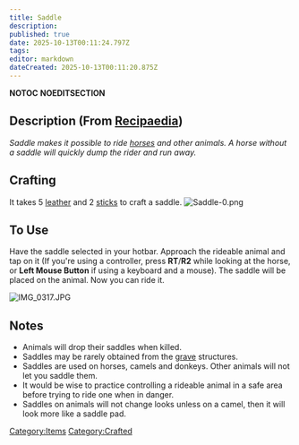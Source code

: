 ```yaml
---
title: Saddle
description: 
published: true
date: 2025-10-13T00:11:24.797Z
tags: 
editor: markdown
dateCreated: 2025-10-13T00:11:20.875Z
---
```


__NOTOC__ __NOEDITSECTION__

## Description (From [Recipaedia](Recipaedia "wikilink"))

*Saddle makes it possible to ride [horses](horse "wikilink") and other
animals. A horse without a saddle will quickly dump the rider and run
away.*

## Crafting

It takes 5 [leather](leather "wikilink") and 2
[sticks](stick "wikilink") to craft a saddle.
![Saddle-0.png](Saddle-0.png "Saddle-0.png")

## To Use

Have the saddle selected in your hotbar. Approach the rideable animal
and tap on it (If you're using a controller, press **RT**/**R2** while
looking at the horse, or **Left Mouse Button** if using a keyboard and a
mouse). The saddle will be placed on the animal. Now you can ride it.

![IMG_0317.JPG](IMG_0317.JPG "IMG_0317.JPG")

## Notes

  - Animals will drop their saddles when killed.
  - Saddles may be rarely obtained from the
    [grave](Gravestone "wikilink") structures.
  - Saddles are used on horses, camels and donkeys. Other animals will
    not let you saddle them.
  - It would be wise to practice controlling a rideable animal in a safe
    area before trying to ride one when in danger.
  - Saddles on animals will not change looks unless on a camel, then it
    will look more like a saddle pad.

[Category:Items](Category:Items "wikilink")
[Category:Crafted](Category:Crafted "wikilink")
